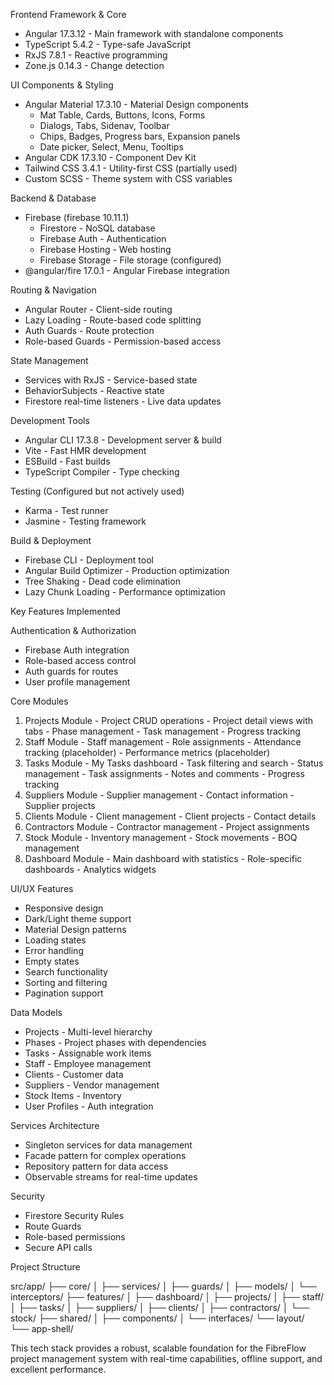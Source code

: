 Frontend Framework & Core

  - Angular 17.3.12 - Main framework with standalone components
  - TypeScript 5.4.2 - Type-safe JavaScript
  - RxJS 7.8.1 - Reactive programming
  - Zone.js 0.14.3 - Change detection

  UI Components & Styling

  - Angular Material 17.3.10 - Material Design components
    - Mat Table, Cards, Buttons, Icons, Forms
    - Dialogs, Tabs, Sidenav, Toolbar
    - Chips, Badges, Progress bars, Expansion panels
    - Date picker, Select, Menu, Tooltips
  - Angular CDK 17.3.10 - Component Dev Kit
  - Tailwind CSS 3.4.1 - Utility-first CSS (partially used)
  - Custom SCSS - Theme system with CSS variables

  Backend & Database

  - Firebase (firebase 10.11.1)
    - Firestore - NoSQL database
    - Firebase Auth - Authentication
    - Firebase Hosting - Web hosting
    - Firebase Storage - File storage (configured)
  - @angular/fire 17.0.1 - Angular Firebase integration

  Routing & Navigation

  - Angular Router - Client-side routing
  - Lazy Loading - Route-based code splitting
  - Auth Guards - Route protection
  - Role-based Guards - Permission-based access

  State Management

  - Services with RxJS - Service-based state
  - BehaviorSubjects - Reactive state
  - Firestore real-time listeners - Live data updates

  Development Tools

  - Angular CLI 17.3.8 - Development server & build
  - Vite - Fast HMR development
  - ESBuild - Fast builds
  - TypeScript Compiler - Type checking

  Testing (Configured but not actively used)

  - Karma - Test runner
  - Jasmine - Testing framework

  Build & Deployment

  - Firebase CLI - Deployment tool
  - Angular Build Optimizer - Production optimization
  - Tree Shaking - Dead code elimination
  - Lazy Chunk Loading - Performance optimization

  Key Features Implemented

  Authentication & Authorization

  - Firebase Auth integration
  - Role-based access control
  - Auth guards for routes
  - User profile management

  Core Modules

  1. Projects Module
    - Project CRUD operations
    - Project detail views with tabs
    - Phase management
    - Task management
    - Progress tracking
  2. Staff Module
    - Staff management
    - Role assignments
    - Attendance tracking (placeholder)
    - Performance metrics (placeholder)
  3. Tasks Module
    - My Tasks dashboard
    - Task filtering and search
    - Status management
    - Task assignments
    - Notes and comments
    - Progress tracking
  4. Suppliers Module
    - Supplier management
    - Contact information
    - Supplier projects
  5. Clients Module
    - Client management
    - Client projects
    - Contact details
  6. Contractors Module
    - Contractor management
    - Project assignments
  7. Stock Module
    - Inventory management
    - Stock movements
    - BOQ management
  8. Dashboard Module
    - Main dashboard with statistics
    - Role-specific dashboards
    - Analytics widgets

  UI/UX Features

  - Responsive design
  - Dark/Light theme support
  - Material Design patterns
  - Loading states
  - Error handling
  - Empty states
  - Search functionality
  - Sorting and filtering
  - Pagination support

  Data Models

  - Projects - Multi-level hierarchy
  - Phases - Project phases with dependencies
  - Tasks - Assignable work items
  - Staff - Employee management
  - Clients - Customer data
  - Suppliers - Vendor management
  - Stock Items - Inventory
  - User Profiles - Auth integration

  Services Architecture

  - Singleton services for data management
  - Facade pattern for complex operations
  - Repository pattern for data access
  - Observable streams for real-time updates

  Security

  - Firestore Security Rules
  - Route Guards
  - Role-based permissions
  - Secure API calls

  Project Structure

  src/app/
  ├── core/
  │   ├── services/
  │   ├── guards/
  │   ├── models/
  │   └── interceptors/
  ├── features/
  │   ├── dashboard/
  │   ├── projects/
  │   ├── staff/
  │   ├── tasks/
  │   ├── suppliers/
  │   ├── clients/
  │   ├── contractors/
  │   └── stock/
  ├── shared/
  │   ├── components/
  │   └── interfaces/
  └── layout/
      └── app-shell/

  This tech stack provides a robust, scalable foundation for the FibreFlow project management system with real-time capabilities, offline support, and excellent performance.

